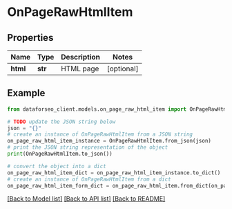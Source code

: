 # OnPageRawHtmlItem


## Properties

Name | Type | Description | Notes
------------ | ------------- | ------------- | -------------
**html** | **str** | HTML page | [optional] 

## Example

```python
from dataforseo_client.models.on_page_raw_html_item import OnPageRawHtmlItem

# TODO update the JSON string below
json = "{}"
# create an instance of OnPageRawHtmlItem from a JSON string
on_page_raw_html_item_instance = OnPageRawHtmlItem.from_json(json)
# print the JSON string representation of the object
print(OnPageRawHtmlItem.to_json())

# convert the object into a dict
on_page_raw_html_item_dict = on_page_raw_html_item_instance.to_dict()
# create an instance of OnPageRawHtmlItem from a dict
on_page_raw_html_item_form_dict = on_page_raw_html_item.from_dict(on_page_raw_html_item_dict)
```
[[Back to Model list]](../README.md#documentation-for-models) [[Back to API list]](../README.md#documentation-for-api-endpoints) [[Back to README]](../README.md)


